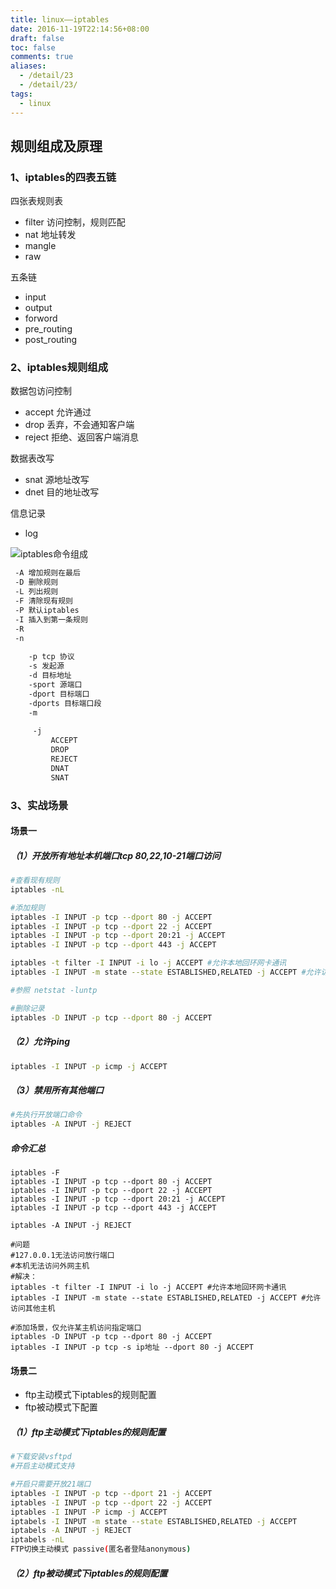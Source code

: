 ```yaml
---
title: linux——iptables
date: 2016-11-19T22:14:56+08:00
draft: false
toc: false
comments: true
aliases:
  - /detail/23
  - /detail/23/
tags:
  - linux
---
```


## 规则组成及原理
### 1、iptables的四表五链
四张表规则表
* filter 访问控制，规则匹配
* nat 地址转发
* mangle 
* raw

五条链
* input 
* output 
* forword 
* pre_routing 
* post_routing


### 2、iptables规则组成
数据包访问控制
* accept 允许通过
* drop 丢弃，不会通知客户端
* reject 拒绝、返回客户端消息

数据表改写
* snat 源地址改写
* dnet 目的地址改写

信息记录
* log

![iptables命令组成](/res/LGZETqIWcWn1P1nuPGgAucHL.png)

```bash
 -A 增加规则在最后
 -D 删除规则
 -L 列出规则
 -F 清除现有规则
 -P 默认iptables
 -I 插入到第一条规则
 -R 
 -n
 
	-p tcp 协议
	-s 发起源
	-d 目标地址
	-sport 源端口
	-dport 目标端口
	-dports 目标端口段 
	-m 
 
	 -j 
		 ACCEPT
		 DROP
		 REJECT
		 DNAT
		 SNAT
```


### 3、实战场景
#### 场景一
##### （1）开放所有地址本机端口tcp 80,22,10-21端口访问
```bash
#查看现有规则
iptables -nL

#添加规则
iptables -I INPUT -p tcp --dport 80 -j ACCEPT
iptables -I INPUT -p tcp --dport 22 -j ACCEPT
iptables -I INPUT -p tcp --dport 20:21 -j ACCEPT
iptables -I INPUT -p tcp --dport 443 -j ACCEPT

iptables -t filter -I INPUT -i lo -j ACCEPT #允许本地回环网卡通讯
iptables -I INPUT -m state --state ESTABLISHED,RELATED -j ACCEPT #允许访问其他主机

#参照 netstat -luntp

#删除记录
iptables -D INPUT -p tcp --dport 80 -j ACCEPT
```
##### （2）允许ping
```bash
iptables -I INPUT -p icmp -j ACCEPT
```

##### （3）禁用所有其他端口
```bash
#先执行开放端口命令
iptables -A INPUT -j REJECT

```

##### 命令汇总
```
iptables -F
iptables -I INPUT -p tcp --dport 80 -j ACCEPT
iptables -I INPUT -p tcp --dport 22 -j ACCEPT
iptables -I INPUT -p tcp --dport 20:21 -j ACCEPT
iptables -I INPUT -p tcp --dport 443 -j ACCEPT

iptables -A INPUT -j REJECT

#问题
#127.0.0.1无法访问放行端口
#本机无法访问外网主机
#解决：
iptables -t filter -I INPUT -i lo -j ACCEPT #允许本地回环网卡通讯
iptables -I INPUT -m state --state ESTABLISHED,RELATED -j ACCEPT #允许访问其他主机

#添加场景，仅允许某主机访问指定端口
iptables -D INPUT -p tcp --dport 80 -j ACCEPT
iptables -I INPUT -p tcp -s ip地址 --dport 80 -j ACCEPT

```

#### 场景二
* ftp主动模式下iptables的规则配置
* ftp被动模式下配置

##### （1）ftp主动模式下iptables的规则配置
```bash
#下载安装vsftpd
#开启主动模式支持

#开启只需要开放21端口
iptables -I INPUT -p tcp --dport 21 -j ACCEPT
iptables -I INPUT -p tcp --dport 22 -j ACCEPT
iptables -I INPUT -P icmp -j ACCEPT
iptabels -I INPUT -m state --state ESTABLISHED,RELATED -j ACCEPT
iptabels -A INPUT -j REJECT
iptabels -nL
FTP切换主动模式 passive(匿名者登陆anonymous)

```

##### （2）ftp被动模式下iptables的规则配置
```bash

```
